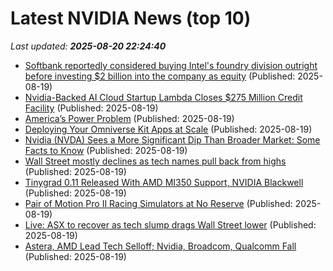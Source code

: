 # Latest NVIDIA News (top 10)
_Last updated: **2025-08-20 22:24:40**_

- [Softbank reportedly considered buying Intel's foundry division outright before investing $2 billion into the company as equity](https://www.tomshardware.com/tech-industry/softbank-reportedly-considered-buying-intels-foundry-division-outright-before-investing-usd2-billion-into-the-company-as-equity) (Published: 2025-08-19)
- [Nvidia-Backed AI Cloud Startup Lambda Closes $275 Million Credit Facility](https://biztoc.com/x/45e9c25b2a93da16) (Published: 2025-08-19)
- [America’s Power Problem](https://dailyreckoning.com/americas-power-problem/) (Published: 2025-08-19)
- [Deploying Your Omniverse Kit Apps at Scale](https://developer.nvidia.com/blog/deploying-your-omniverse-kit-apps-at-scale/) (Published: 2025-08-19)
- [Nvidia (NVDA) Sees a More Significant Dip Than Broader Market: Some Facts to Know](https://finance.yahoo.com/news/nvidia-nvda-sees-more-significant-214502600.html) (Published: 2025-08-19)
- [Wall Street mostly declines as tech names pull back from highs](https://www.straitstimes.com/business/companies-markets/wall-street-mostly-declines-as-tech-names-pull-back-from-highs) (Published: 2025-08-19)
- [Tinygrad 0.11 Released With AMD MI350 Support, NVIDIA Blackwell](https://www.phoronix.com/news/Tinygrad-0.11-Released) (Published: 2025-08-19)
- [Pair of Motion Pro II Racing Simulators at No Reserve](https://bringatrailer.com/listing/pair-of-motion-pro-ii-racing-simulators-2/) (Published: 2025-08-19)
- [Live: ASX to recover as tech slump drags Wall Street lower](https://www.abc.net.au/news/2025-08-20/asx-markets-business-live-news/105674804) (Published: 2025-08-19)
- [Astera, AMD Lead Tech Selloff; Nvidia, Broadcom, Qualcomm Fall](https://finance.yahoo.com/news/astera-amd-lead-tech-selloff-213720123.html) (Published: 2025-08-19)
